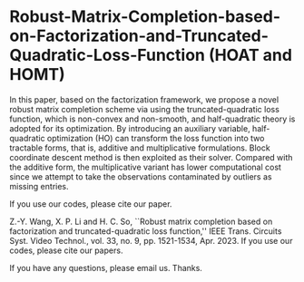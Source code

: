 # Robust-Matrix-Completion-based-on-Factorization-and-Truncated-Quadratic-Loss-Function (HOAT and HOMT)
In this paper, based on the factorization framework, we propose a novel robust matrix completion scheme via using the truncated-quadratic loss function, which is non-convex and non-smooth, and half-quadratic theory is adopted for its optimization. By introducing an auxiliary variable, half-quadratic optimization (HO) can transform the loss function into two tractable forms, that is, additive and multiplicative formulations. Block coordinate descent method is then exploited as their solver. Compared with the additive form, the multiplicative variant has lower computational cost since we attempt to take the observations contaminated by outliers as missing entries.

If you use our codes, please cite our paper.

Z.-Y. Wang, X. P. Li and H. C. So, ``Robust matrix completion based on factorization and truncated-quadratic loss function,'' IEEE Trans. Circuits Syst. Video Technol., vol. 33, no. 9, pp. 1521-1534, Apr. 2023.
If you use our codes, please cite our papers.

If you have any questions, please email us. Thanks.
